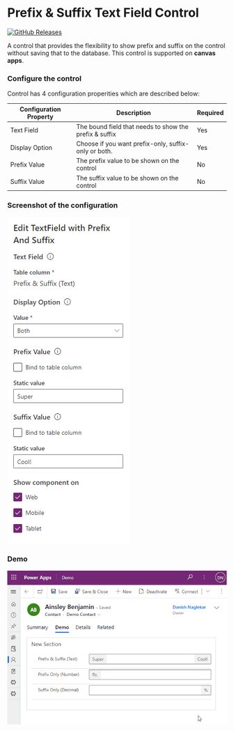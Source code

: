 # Prefix & Suffix Text Field Control

[![GitHub Releases](https://img.shields.io/static/v1?label=Download&message=Prefix%20Suffix%20TextField&style=for-the-badge&logo=microsoft&color=brightgreen)](https://github.com/Power-Maverick/PCF-Controls/releases/tag/PrefixSuffixTextField-v.1.0.2)

A control that provides the flexibility to show prefix and suffix on the control without saving that to the database. This control is supported on **canvas apps**.

### Configure the control

Control has 4 configuration properities which are described below:

| Configuration Property | Description                                            | Required |
| ---------------------- | ------------------------------------------------------ | -------- |
| Text Field             | The bound field that needs to show the prefix & suffix | Yes      |
| Display Option         | Choose if you want prefix-only, suffix-only or both.   | Yes      |
| Prefix Value           | The prefix value to be shown on the control            | No       |
| Suffix Value           | The suffix value to be shown on the control            | No       |

### Screenshot of the configuration

![Configuration](assets/Form-Control-Configuration.png)

### Demo

![PRefix-Suffix-TextFields](assets/Prefix-Suffix-TextFields.gif)
